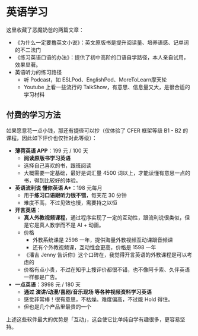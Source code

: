 # 英语学习

这里收藏了恶魔奶爸的两篇文章：

- 《为什么一定要撸英文小说》：英文原版书是提升阅读量、培养语感、记单词的不二法门
- 《练习英语口语的办法》：提供了初中高阶的口语自学路径，本人亲自试用，效果显著。
- 英语听力的练习路径
  - 听 Podcast，如 ESLPod、EnglishPod、MoreToLearn摩天轮
  - Youtube 上看一些流行的 TalkShow，有意思、信息量又大，是很合适的学习材料


## 付费的学习方法

如果愿意花一点小钱，那还有捷径可以抄（仅体验了 CFER 框架等级 B1 - B2 的课程，因此如下评价也仅针对此等级）：

- **薄荷英语 APP**：199 元 / 100 天
  - **阅读原版书学习英语**
  - 选择自己喜欢的书，跟班阅读
  - 大概需要一定基础，最好是词汇量 4500 词以上，才能读懂有意思一点的书，得到比较好的体验。
- **英语流利说 懂你英语 A+**：198 元每月
  - 用于**练习口语跟听力很不错**，每天花 30 分钟
  - 难度不高，不过见效也慢，需要持之以恒
- **开言英语**：
  - **真人外教视频课程**，通过程序实现了一定的互动性，跟流利说很类似，但是它是真人教学而不是 AI + 动画。
  - 价格
    - 外教系统课是 2598 一年，提供海量外教视频互动课跟音频课
    - 还有个外教视频课，互动性会更高，价格是 1598 一年
  - 《潘吉 Jenny 告诉你》这个口碑在，我觉得开言英语的外教课程是可以考虑的
  - 价格有点小贵，不过在知乎上搜评价都很不错，也不像阿卡索、久伴英语一样都是广告。
- **一点英语**：3998 元 / 180 天
  - **通过 演讲/动漫/喜剧/音乐现场 等各种视频资料学习英语**
  - 感觉非常棒！很有意思，不枯燥。难度偏高，不过能 Hold 得住。
  - 但也是几个产品里最贵的一个

上述这些软件最大的优势是「互动」，这会使它比单纯自学有趣很多，更容易坚持。
